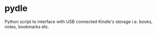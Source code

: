# pydle
Python script to interface with USB connected Kindle's storage i.e. books, notes, bookmarks etc.
